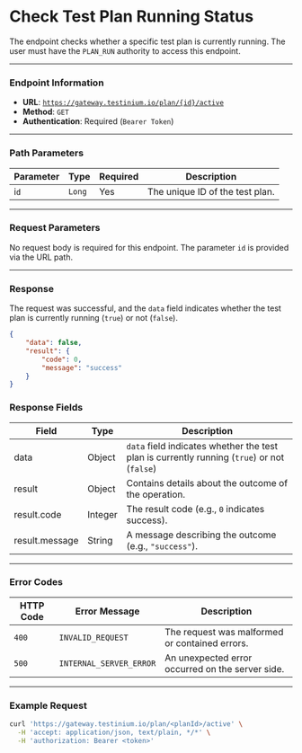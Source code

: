 # Check Test Plan Running Status

The endpoint checks whether a specific test plan is currently running. The user must have the `PLAN_RUN` authority to access this endpoint.

***

### Endpoint Information

* **URL**: [`https://gateway.testinium.io/plan/{id}/active`](https://gateway.testinium.io/plan/%7Bid%7D/active)
* **Method**: `GET`
* **Authentication**: Required (`Bearer Token`)

***

### Path Parameters

| Parameter | Type   | Required | Description                     |
| --------- | ------ | -------- | ------------------------------- |
| i`d`      | `Long` | Yes      | The unique ID of the test plan. |

***

### Request Parameters

No request body is required for this endpoint. The parameter `id` is provided via the URL path.

***

### Response

The request was successful, and the `data` field indicates whether the test plan is currently running (`true`) or not (`false`).

```json
{
    "data": false,
    "result": {
        "code": 0,
        "message": "success"
    }
}
```

### Response Fields

| Field          | Type    | Description                                                                                 |
| -------------- | ------- | ------------------------------------------------------------------------------------------- |
| data           | Object  | `data` field indicates whether the test plan is currently running (`true`) or not (`false`) |
| result         | Object  | Contains details about the outcome of the operation.                                        |
| result.code    | Integer | The result code (e.g., `0` indicates success).                                              |
| result.message | String  | A message describing the outcome (e.g., `"success"`).                                       |

***

### Error Codes

| HTTP Code | Error Message           | Description                                      |
| --------- | ----------------------- | ------------------------------------------------ |
| `400`     | `INVALID_REQUEST`       | The request was malformed or contained errors.   |
| `500`     | `INTERNAL_SERVER_ERROR` | An unexpected error occurred on the server side. |

***



### Example Request

```bash
curl 'https://gateway.testinium.io/plan/<planId>/active' \
  -H 'accept: application/json, text/plain, */*' \
  -H 'authorization: Bearer <token>'
```
